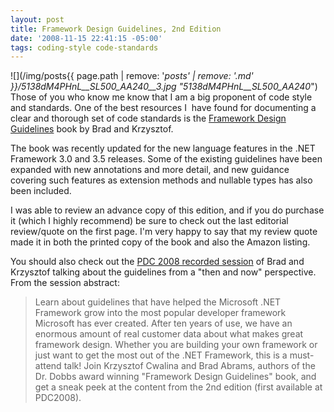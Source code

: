 ```yaml
---
layout: post
title: Framework Design Guidelines, 2nd Edition
date: '2008-11-15 22:41:15 -05:00'
tags: coding-style code-standards
---
```


![](/img/posts{{ page.path | remove: '_posts' | remove: '.md' }}/5138dM4PHnL__SL500_AA240__3.jpg "5138dM4PHnL__SL500_AA240_") Those of you who know me know that I am a big proponent of code style and standards. One of the best resources I  have found for documenting a clear and thorough set of code standards is the [Framework Design Guidelines](http://amzn.to/2apv5X1) book by Brad and Krzysztof. 

The book was recently updated for the new language features in the .NET Framework 3.0 and 3.5 releases. Some of the existing guidelines have been expanded with new annotations and more detail, and new guidance covering such features as extension methods and nullable types has also been included.

I was able to review an advance copy of this edition, and if you do purchase it (which I highly recommend) be sure to check out the last editorial review/quote on the first page. I'm very happy to say that my review quote made it in both the printed copy of the book and also the Amazon listing.

You should also check out the [PDC 2008 recorded session](http://channel9.msdn.com/pdc2008/PC58/) of Brad and Krzysztof talking about the guidelines from a "then and now" perspective. From the session abstract:

> Learn about guidelines that have helped the Microsoft .NET Framework grow into the most popular developer framework Microsoft has ever created. After ten years of use, we have an enormous amount of real customer data about what makes great framework design. Whether you are building your own framework or just want to get the most out of the .NET Framework, this is a must-attend talk! Join Krzysztof Cwalina and Brad Abrams, authors of the Dr. Dobbs award winning "Framework Design Guidelines" book, and get a sneak peek at the content from the 2nd edition (first available at PDC2008).
